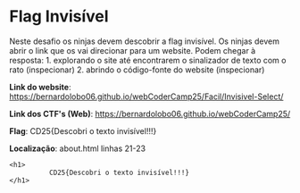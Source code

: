 # Flag Invisível

Neste desafio os ninjas devem descobrir a flag invisível.
Os ninjas devem abrir o link que os vai direcionar para um website.
Podem chegar à resposta:
    1. explorando o site até encontrarem o sinalizador de texto com o rato (inspecionar)
    2. abrindo o código-fonte do website (inspecionar)

**Link do website**: https://bernardolobo06.github.io/webCoderCamp25/Facil/Invisivel-Select/

**Link dos CTF's (Web)**: https://bernardolobo06.github.io/webCoderCamp25/

**Flag**: CD25{Descobri o texto invisível!!!}

**Localização**: about.html linhas 21-23
```
<h1> 
          CD25{Descobri o texto invisível!!!}
</h1>
```